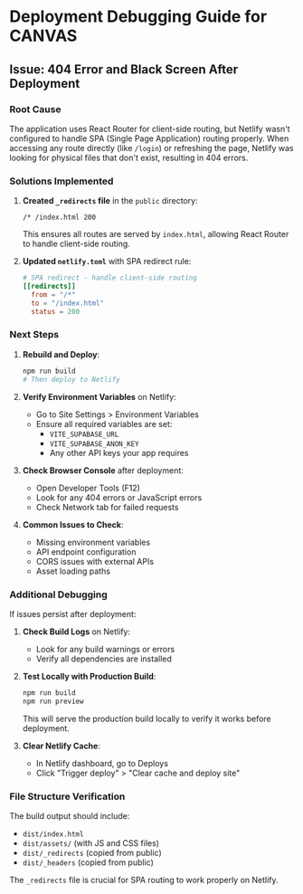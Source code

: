 # Deployment Debugging Guide for CANVAS

## Issue: 404 Error and Black Screen After Deployment

### Root Cause
The application uses React Router for client-side routing, but Netlify wasn't configured to handle SPA (Single Page Application) routing properly. When accessing any route directly (like `/login`) or refreshing the page, Netlify was looking for physical files that don't exist, resulting in 404 errors.

### Solutions Implemented

1. **Created `_redirects` file** in the `public` directory:
   ```
   /* /index.html 200
   ```
   This ensures all routes are served by `index.html`, allowing React Router to handle client-side routing.

2. **Updated `netlify.toml`** with SPA redirect rule:
   ```toml
   # SPA redirect - handle client-side routing
   [[redirects]]
     from = "/*"
     to = "/index.html"
     status = 200
   ```

### Next Steps

1. **Rebuild and Deploy**:
   ```bash
   npm run build
   # Then deploy to Netlify
   ```

2. **Verify Environment Variables** on Netlify:
   - Go to Site Settings > Environment Variables
   - Ensure all required variables are set:
     - `VITE_SUPABASE_URL`
     - `VITE_SUPABASE_ANON_KEY`
     - Any other API keys your app requires

3. **Check Browser Console** after deployment:
   - Open Developer Tools (F12)
   - Look for any 404 errors or JavaScript errors
   - Check Network tab for failed requests

4. **Common Issues to Check**:
   - Missing environment variables
   - API endpoint configuration
   - CORS issues with external APIs
   - Asset loading paths

### Additional Debugging

If issues persist after deployment:

1. **Check Build Logs** on Netlify:
   - Look for any build warnings or errors
   - Verify all dependencies are installed

2. **Test Locally with Production Build**:
   ```bash
   npm run build
   npm run preview
   ```
   This will serve the production build locally to verify it works before deployment.

3. **Clear Netlify Cache**:
   - In Netlify dashboard, go to Deploys
   - Click "Trigger deploy" > "Clear cache and deploy site"

### File Structure Verification
The build output should include:
- `dist/index.html`
- `dist/assets/` (with JS and CSS files)
- `dist/_redirects` (copied from public)
- `dist/_headers` (copied from public)

The `_redirects` file is crucial for SPA routing to work properly on Netlify.
